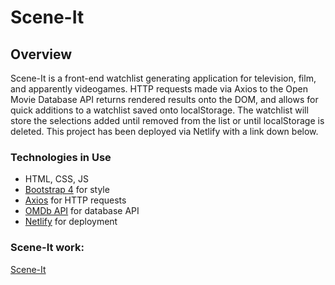 # Scene-It

## Overview

Scene-It is a front-end watchlist generating application for television, film, and apparently videogames.
HTTP requests made via Axios to the Open Movie Database API returns rendered results onto the DOM, 
and allows for quick additions to a watchlist saved onto localStorage. The watchlist will store 
the selections added until removed from the list or until localStorage is deleted. This project has been 
deployed via Netlify with a link down below.


### Technologies in Use

- HTML, CSS, JS
- [Bootstrap 4](https://getbootstrap.com/) for style
- [Axios](https://www.npmjs.com/package/axios) for HTTP requests
- [OMDb API](http://www.omdbapi.com/) for database API
- [Netlify](https://www.netlify.com/) for deployment

### Scene-It work:

[Scene-It](https://kind-chandrasekhar-a9d59d.netlify.app/index.html)
